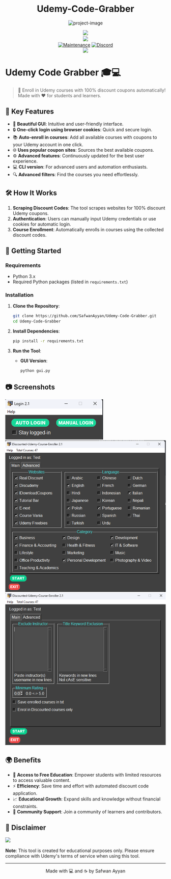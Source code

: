 <h1 align="center" id="title">Udemy-Code-Grabber</h1>

<p align="center"><img src="https://socialify.git.ci/SafwanAyyan/Udemy-Code-Grabber/image?description=1&amp;descriptionEditable=Udemy%20Code%20Grabber%20automatically%20enrolls%20you%20in%20premium%20Udemy%20courses%20for%20free%20by%20applying%20100%25%20discount%20coupons.%20With%20a%20user-friendly%20interface%20and%20advanced%20filters%2C%20this%20tool%20makes%20accessing%20quality%20education%20easy%20and%20efficient.%20Perfect%20for%20students%20and%20lifelong%20learners%20looking%20to%20expand%20their%20skills%20without%20breaking%20the%20bank!&amp;font=Source%20Code%20Pro&amp;forks=1&amp;issues=1&amp;language=1&amp;name=1&amp;owner=1&amp;pattern=Circuit%20Board&amp;pulls=1&amp;stargazers=1&amp;theme=Light" alt="project-image"></p>
<p align="center">
    <img src="https://cdn.discordapp.com/attachments/823472016999972884/847787981045760010/Group_2_2_1.png">
    <br/>
    <img src="https://forthebadge.com/images/badges/made-with-python.svg">
    <br/>
    <a href="https://github.com/SafwanAyyan/Udemy-Code-Grabber/graphs/commit-activity"><img alt="Maintenance" src="https://img.shields.io/badge/Maintained%3F-yes-green.svg?style=for-the-badge"></a>
    <a target="_blank" href="https://discord.gg/safwanayyan"><img alt="Discord" src="https://img.shields.io/discord/703266580846346361.svg?label=Discord&logo=Discord&colorB=7289da&style=for-the-badge"></a>
    <br/>
    <a href="https://github.com/SafwanAyyan/Udemy-Code-Grabber"><img src="https://cdn.discordapp.com/attachments/823472016999972884/841661124410736710/standard_13.gif"></a>
</p>

# Udemy Code Grabber 🎓💻

> 🚀 Enroll in Udemy courses with 100% discount coupons automatically! Made with ❤️ for students and learners.

## 🌟 Key Features

- 🎨 **Beautiful GUI**: Intuitive and user-friendly interface.
- 🔒 **One-click login using browser cookies**: Quick and secure login.
- 📚 **Auto-enroll in courses**: Add all available courses with coupons to your Udemy account in one click.
- 🌐 **Uses popular coupon sites**: Sources the best available coupons.
- ⚙️ **Advanced features**: Continuously updated for the best user experience.
- 💻 **CLI version**: For advanced users and automation enthusiasts.
- 🔍 **Advanced filters**: Find the courses you need effortlessly.

## 🛠️ How It Works

1. **Scraping Discount Codes**: The tool scrapes websites for 100% discount Udemy coupons.
2. **Authentication**: Users can manually input Udemy credentials or use cookies for automatic login.
3. **Course Enrollment**: Automatically enrolls in courses using the collected discount codes.

## 🚀 Getting Started

### Requirements

- Python 3.x
- Required Python packages (listed in `requirements.txt`)

### Installation

1. **Clone the Repository**:
    ```bash
    git clone https://github.com/SafwanAyyan/Udemy-Code-Grabber.git
    cd Udemy-Code-Grabber
    ```

2. **Install Dependencies**:
    ```bash
    pip install -r requirements.txt
    ```

3. **Run the Tool**:
    - **GUI Version**:
      ```bash
      python gui.py
      ```

## 📷 Screenshots

![Login](./image/Screenshot%202024-07-16%20230016.png)
![Course Selection](./image/Screenshot%202024-07-16%20230032.png)
![Advanced Options](./image/Screenshot%202024-07-16%20230039.png)

## 🌍 Benefits

- 🌟 **Access to Free Education**: Empower students with limited resources to access valuable content.
- ⚡ **Efficiency**: Save time and effort with automated discount code application.
- 📈 **Educational Growth**: Expand skills and knowledge without financial constraints.
- 🤝 **Community Support**: Join a community of learners and contributors.

## 📢 Disclaimer

![](https://cdn.discordapp.com/attachments/749247352073617518/785906195767754753/unknown.png)

**Note**: This tool is created for educational purposes only. Please ensure compliance with Udemy's terms of service when using this tool.

---

<p align="center">
    Made with 💻 and ☕ by Safwan Ayyan
</p>
